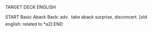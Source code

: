 TARGET DECK
ENGLISH

START
Basic
Aback
Back: adv.  take aback surprise, disconcert. [old english: related to *a2]
END
